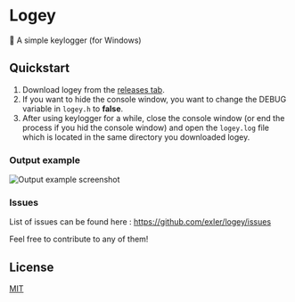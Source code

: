 # Logey
:key: A simple keylogger (for Windows)

## Quickstart
1. Download logey from the [releases tab](https://github.com/exler/logey/releases). 
2. If you want to hide the console window, you want to change the DEBUG variable in `logey.h` to **false**. 
3. After using keylogger for a while, close the console window (or end the process if you hid the console window) and open the `logey.log` file which is located in the same directory you downloaded logey.

### Output example

![Output example screenshot](https://vgy.me/irlyEL.png)

### Issues
List of issues can be found here : https://github.com/exler/logey/issues 

Feel free to contribute to any of them!

## License
[MIT](LICENSE)
